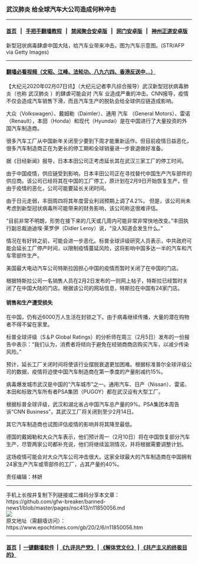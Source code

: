 ### 武汉肺炎 给全球汽车大公司造成何种冲击
------------------------

#### [首页](https://github.com/gfw-breaker/banned-news1/blob/master/README.md) &nbsp;&nbsp;|&nbsp;&nbsp; [手把手翻墙教程](https://github.com/gfw-breaker/guides/wiki) &nbsp;&nbsp;|&nbsp;&nbsp; [禁闻聚合安卓版](https://github.com/gfw-breaker/bn-android) &nbsp;&nbsp;|&nbsp;&nbsp; [网门安卓版](https://github.com/oGate2/oGate) &nbsp;&nbsp;|&nbsp;&nbsp; [神州正道安卓版](https://github.com/SzzdOgate/update) 



<div><img alt="" class="aligncenter wp-post-image" src="https://i.epochtimes.com/assets/uploads/2019/10/GettyImages-1175991142-600x400.jpg"/>
<div class="red16 caption">
 新型冠状病毒肆虐中国大陆，给汽车业带来冲击。图为汽车示意图。(STR/AFP via Getty Images)
</div>
</div><hr/>

#### [翻墙必看视频（文昭、江峰、法轮功、八九六四、香港反送中...）](https://github.com/gfw-breaker/banned-news1/blob/master/pages/link3.md)

<div><p>
 【大纪元2020年02月07日讯】（大纪元记者李凡综合报导）武汉新型冠状病毒肺炎（也称
 <ok href="https://www.epochtimes.com/gb/tag/%E6%AD%A6%E6%B1%89%E8%82%BA%E7%82%8E.html">
  武汉肺炎
 </ok>
 ）的肆虐可能会对
 <ok href="https://www.epochtimes.com/gb/tag/%E6%B1%BD%E8%BD%A6.html">
  汽车
 </ok>
 业造成严重的冲击。CNN报导，疫情不仅会造成汽车销售下滑，而且汽车生产的脱轨会给全球供应链造成影响。
</p>
<p>
 大众（Volkswagen）、戴姆勒（Daimler）、通用
 <ok href="https://www.epochtimes.com/gb/tag/%E6%B1%BD%E8%BD%A6.html">
  汽车
 </ok>
 （General Motors）、雷诺（Renault），本田（Honda）和现代（Hyundai）是在中国进行了大量投资的外国汽车制造商。
</p>
<p>
 很多汽车工厂从中国新年关闭至少要到下周才能重新运作。但目前疫情日益恶化，很多汽车制造商正在为更长的停工期和全球销量进一步衰退做好准备。
</p>
<p>
 据《日经新闻》报导，日本本田公司正考虑延长其在武汉三家工厂的停工时间。
</p>
<p>
 由于中国疫情，供应链受到影响，日本丰田公司正在寻找替代中国生产汽车部件的供应商。该公司已经将其在中国的工厂停工，原计划在2月9日开始恢复生产，但由于疫情的恶化，公司可能要延长关闭时间。
</p>
<p>
 由于日元走弱，丰田周四将其年度营业利润预期上调了4.2%。 但是，该公司尚未考虑到新型冠状病毒所可能带来的财务影响，该公司称这很难评估。
</p>
<p>
 “目前非常不明朗，形势在接下来的几天或几周内可能非常非常快地改变。”丰田执行副总裁迪迪埃·莱罗伊（Didier Leroy）说，“没人知道会发生什么。”
</p>
<p>
 情况在有好转之前，可能会进一步恶化。标普全球评级研究人员表示，中共政府可能会延长工厂停产时间，以限制疫情蔓延风险，这将影响中国多达一半的汽车和汽车零部件生产。
</p>
<p>
 美国最大电动汽车公司特斯拉因担心中国的疫情而暂时关闭了在中国的门店。
</p>
<p>
 根据特斯拉公司一名销售人员在2月2日发布的一则网上帖子，特斯拉已经暂时关闭了在中国大陆的门店。根据该公司的网站信息，特斯拉在中国有24家门店。
</p>
<h4>
 销售和生产遭受损失
</h4>
<p>
 在中国，仍有近6000万人生活在封锁之下。由于病毒继续传播，大量的潜在购物者不得不留在家里。
</p>
<p>
 标普全球评级（S＆P Global Ratings）的分析师在周三（2月5日）发布的一份报告中表示：“我们认为，消费者将倾向于避免在经销商商店购买汽车，以减少传染风险。”
</p>
<p>
 预计，延长工厂关闭时间将使该行业摆脱衰退更加困难。根据标准普尔全球评级公司的数据，疫情将迫使中国汽车制造商在第一季度的产量削减约15%。
</p>
<p>
 病毒爆发城市武汉是中国的“汽车城市”之一。通用汽车、日产（Nissan）、雷诺、本田和标致汽车所有者PSA集团（PUGOY）都在武汉设有大型工厂。
</p>
<p>
 根据标普全球评级，武汉和湖北省占中国汽车总产量的9%。PSA集团本周告诉“CNN Business”，其武汉工厂将关闭到至少2月14日。
</p>
<p>
 其它汽车制造商也试图评估疫情的影响并将其降至最低。
</p>
<p>
 德国的戴姆勒和大众汽车表示，他们预计周一（2月10日）将在中国恢复部分汽车生产，尽管两家公司都补充说，他们将继续监测情况，并将根据需要调整计划。
</p>
<p>
 这场疫情可能会对大众汽车公司冲击很大。这家全球最大的汽车制造商在中国拥有24家生产汽车或零部件的工厂，占其产量的40%。
</p>
<p>
 责任编辑：林妍
</p>
</div>
<hr/>
手机上长按并复制下列链接或二维码分享本文章：<br/>
https://github.com/gfw-breaker/banned-news1/blob/master/pages/nsc413/n11850056.md <br/>
<a href='https://github.com/gfw-breaker/banned-news1/blob/master/pages/nsc413/n11850056.md'><img src='https://github.com/gfw-breaker/banned-news1/blob/master/pages/nsc413/n11850056.md.png'/></a> <br/>
原文地址（需翻墙访问）：https://www.epochtimes.com/gb/20/2/6/n11850056.htm


------------------------
#### [首页](https://github.com/gfw-breaker/banned-news1/blob/master/README.md) &nbsp;|&nbsp; [一键翻墙软件](https://github.com/gfw-breaker/nogfw/blob/master/README.md) &nbsp;| [《九评共产党》](https://github.com/gfw-breaker/9ping.md/blob/master/README.md#九评之一评共产党是什么) | [《解体党文化》](https://github.com/gfw-breaker/jtdwh.md/blob/master/README.md) | [《共产主义的终极目的》](https://github.com/gfw-breaker/gczydzjmd.md/blob/master/README.md)


<img src='http://gfw-breaker.win/banned-news/pages/nsc413/n11850056.md' width='0px' height='0px'/>